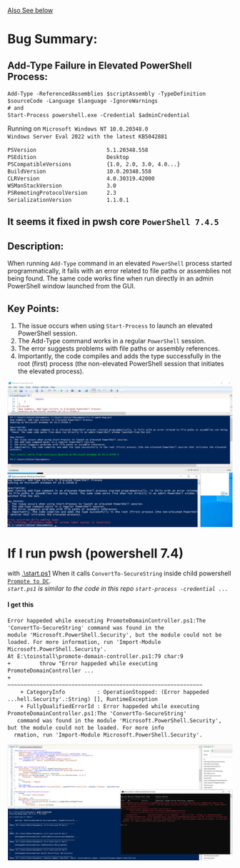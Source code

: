 [Also See below](https://github.com/antnn/is-it-pwsh-bug-qm?tab=readme-ov-file#if-i-run-pwsh-powershell-74)
# Bug Summary: 
## Add-Type Failure in Elevated PowerShell Process: 
```
Add-Type -ReferencedAssemblies $scriptAssembly -TypeDefinition $sourceCode -Language $language -IgnoreWarnings
# and
Start-Process powershell.exe -Credential $adminCredential
```
Running on `Microsoft Windows NT 10.0.20348.0`</br> `Windows Server Eval 2022 with the latest KB5042881`
```
PSVersion                      5.1.20348.558
PSEdition                      Desktop
PSCompatibleVersions           {1.0, 2.0, 3.0, 4.0...}
BuildVersion                   10.0.20348.558
CLRVersion                     4.0.30319.42000
WSManStackVersion              3.0
PSRemotingProtocolVersion      2.3
SerializationVersion           1.1.0.1
```
## It seems it fixed in pwsh core `PowerShell 7.4.5`

## Description:
When running `Add-Type` command in an elevated `PowerShell` process started programmatically, it fails with an error related to file paths or assemblies not being found. The same code works fine when run directly in an admin PowerShell window launched from the GUI.

## Key Points:
1. The issue occurs when using `Start-Process` to launch an elevated PowerShell session.
2. The Add-Type command works in a regular `PowerShell` session.
3. The error suggests problems with file paths or assembly references.
4. Importantly, the code compiles and adds the type successfully in the root (first) process (the non-elevated PowerShell session that initiates the elevated process).

![pwsh_screeen](https://github.com/antnn/is-it-pwsh-bug-qm/blob/main/pwsh_bug.png?raw=true)

# If I run pwsh (powershell 7.4)
with [.\start.ps1](https://github.com/antnn/win-setup-action-ansible/blob/c6cbfe42ba5d0d78c285a8abd776ccbd4b39c5c8/action_plugins/templates/start.ps1#L20)
When it calls `ConvertTo-SecureString` inside child powershell [`Promote to DC`](https://github.com/microsoft/WindowsProtocolTestSuites/blob/797a4fa636a8eb0676f345950e2dddf2c394394e/CommonScripts/PromoteDomainController.ps1#L45).<br>
*`start.ps1` is similar to the code in this repo `start-process -credential ...`* <br>
#### I get this
```
Error happeded while executing PromoteDomainController.ps1:The 'ConvertTo-SecureString' command was found in the
module 'Microsoft.PowerShell.Security', but the module could not be loaded. For more information, run 'Import-Module
Microsoft.PowerShell.Security'.
At E:\toinstall\promote-domain-controller.ps1:79 char:9
+         throw "Error happeded while executing PromoteDomainController ...
+         ~~~~~~~~~~~~~~~~~~~~~~~~~~~~~~~~~~~~~~~~~~~~~~~~~~~~~~~~~~~~~
    + CategoryInfo          : OperationStopped: (Error happeded ...hell.Security'.:String) [], RuntimeException
    + FullyQualifiedErrorId : Error happeded while executing PromoteDomainController.ps1:The 'ConvertTo-SecureString'
   command was found in the module 'Microsoft.PowerShell.Security', but the module could not be loaded. For more info
  rmation, run 'Import-Module Microsoft.PowerShell.Security'.
```

![](https://raw.githubusercontent.com/antnn/is-it-pwsh-bug-qm/refs/heads/main/pwsh2.png)
